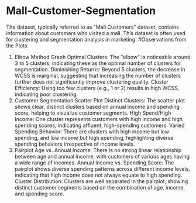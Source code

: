 # Mall-Customer-Segmentation
The dataset, typically referred to as "Mall Customers" dataset, contains information about customers who visited a mall. This dataset is often used for clustering and segmentation analysis in marketing.
#Observations from the Plots
1. Elbow Method Graph
Optimal Clusters: The "elbow" is noticeable around 3 to 5 clusters, indicating these as the optimal number of clusters for segmentation.
Diminishing Returns: Beyond 5 clusters, the decrease in WCSS is marginal, suggesting that increasing the number of clusters further does not significantly improve clustering quality.
Cluster Efficiency: Using too few clusters (e.g., 1 or 2) results in high WCSS, indicating poor clustering.
2. Customer Segmentation Scatter Plot
Distinct Clusters: The scatter plot shows clear, distinct clusters based on annual income and spending score, helping to visualize customer segments.
High Spend/High Income: One cluster represents customers with high income and high spending scores, indicating affluent, high-spending customers.
Varied Spending Behavior: There are clusters with high income but low spending, and low income but high spending, highlighting diverse spending behaviors irrespective of income levels.
3. Pairplot
Age vs. Annual Income: There is no strong linear relationship between age and annual income, with customers of various ages having a wide range of incomes.
Annual Income vs. Spending Score: The pairplot shows diverse spending patterns across different income levels, indicating that high income does not always equate to high spending.
Cluster Distribution: Clusters are well separated in the pairplot, showing distinct customer segments based on the combination of age, income, and spending score.
